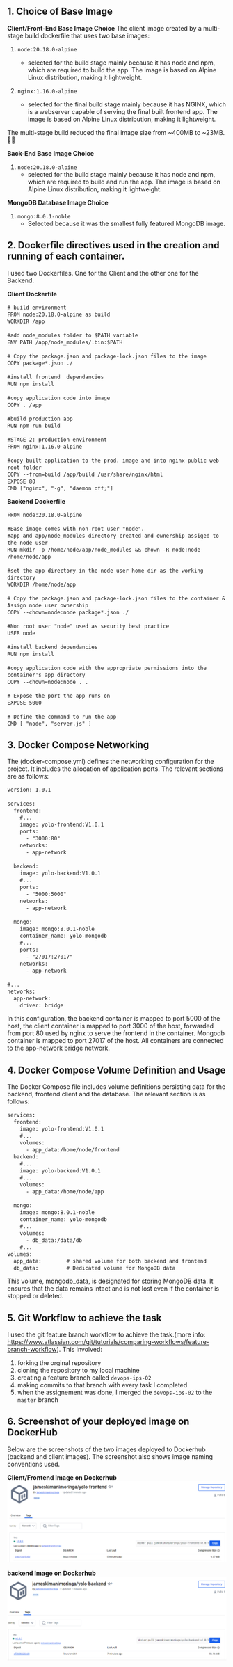## 1. Choice of Base Image
 **Client/Front-End Base Image Choice**
 The client image created by a multi-stage build dockerfile that uses two base images:
 1. `node:20.18.0-alpine` 
    - selected for the build stage mainly because it has node and npm, which are required to build the app. The image is based on Alpine Linux distribution, making it lightweight.

 2. `nginx:1.16.0-alpine` 
    - selected for the final build stage mainly because it has NGINX, which is a webserver capable of serving the final built frontend app. The image is based on Alpine Linux distribution, making it lightweight.

The multi-stage build reduced the final image size from ~400MB to ~23MB.🎉🎉

 **Back-End Base Image Choice**
 1. `node:20.18.0-alpine` 
    - selected for the build stage mainly because it has node and npm, which are required to build and run the app. The image is based on Alpine Linux distribution, making it lightweight.

 **MongoDB Database Image Choice**
 1. `mongo:8.0.1-noble` 
    - Selected because it was the smallest fully featured MongoDB image.
       

## 2. Dockerfile directives used in the creation and running of each container.
 I used two Dockerfiles. One for the Client and the other one for the Backend.

**Client Dockerfile**

```
# build environment
FROM node:20.18.0-alpine as build
WORKDIR /app

#add node_modules folder to $PATH variable
ENV PATH /app/node_modules/.bin:$PATH

# Copy the package.json and package-lock.json files to the image
COPY package*.json ./

#install frontend  dependancies
RUN npm install

#copy application code into image
COPY . /app

#build production app
RUN npm run build

#STAGE 2: production environment
FROM nginx:1.16.0-alpine

#copy built application to the prod. image and into nginx public web root folder
COPY --from=build /app/build /usr/share/nginx/html
EXPOSE 80
CMD ["nginx", "-g", "daemon off;"]

```
**Backend Dockerfile**

```
FROM node:20.18.0-alpine

#Base image comes with non-root user "node".
#app and app/node_modules directory created and ownership assiged to the node user
RUN mkdir -p /home/node/app/node_modules && chown -R node:node /home/node/app

#set the app directory in the node user home dir as the working directory
WORKDIR /home/node/app

# Copy the package.json and package-lock.json files to the container & Assign node user ownership
COPY --chown=node:node package*.json ./

#Non root user "node" used as security best practice
USER node

#install backend dependancies
RUN npm install

#copy application code with the appropriate permissions into the container's app directory
COPY --chown=node:node . .

# Expose the port the app runs on
EXPOSE 5000

# Define the command to run the app
CMD [ "node", "server.js" ]

```

## 3. Docker Compose Networking
The (docker-compose.yml) defines the networking configuration for the project. It includes the allocation of application ports. The relevant sections are as follows:


```
version: 1.0.1

services: 
  frontend:
    #...
    image: yolo-frontend:V1.0.1
    ports: 
      - "3000:80"
    networks: 
      - app-network

  backend:
    image: yolo-backend:V1.0.1 
    #...
    ports:
      - "5000:5000"
    networks:
      - app-network

  mongo:
    image: mongo:8.0.1-noble
    container_name: yolo-mongodb
    #...
    ports:
      - "27017:27017"
    networks:
      - app-network
  
#...
networks:
  app-network:
    driver: bridge
```
In this configuration, the backend container is mapped to port 5000 of the host, the client container is mapped to port 3000 of the host, forwarded from port 80 used by nginx to serve the frontend in the container. Mongodb container is mapped to port 27017 of the host. All containers are connected to the app-network bridge network.


## 4.  Docker Compose Volume Definition and Usage
The Docker Compose file includes volume definitions persisting data for the backend, frontend client and the database. The relevant section is as follows:

```
services: 
  frontend:
    image: yolo-frontend:V1.0.1
    #...
    volumes:
      - app_data:/home/node/frontend
  backend:
    #...
    image: yolo-backend:V1.0.1 
    #...
    volumes:
      - app_data:/home/node/app
     
  mongo:
    image: mongo:8.0.1-noble
    container_name: yolo-mongodb
    #...
    volumes:  
      - db_data:/data/db  
    #...
volumes:
  app_data:        # shared volume for both backend and frontend 
  db_data:         # Dedicated volume for MongoDB data

```
This volume, mongodb_data, is designated for storing MongoDB data. It ensures that the data remains intact and is not lost even if the container is stopped or deleted.

## 5. Git Workflow to achieve the task

I used the git feature branch workflow to achieve the task.(more info: https://www.atlassian.com/git/tutorials/comparing-workflows/feature-branch-workflow). This involved:

1. forking the orginal repository
2. cloning the repository to my local machine
3. creating a feature branch called ```devops-ips-02```
4. making commits to that branch with every task I completed
5. when the assignement was done, I merged the ```devops-ips-02``` to the ```master``` branch

## 6. Screenshot of your deployed image on DockerHub
Below are the screenshots of the two images deployed to Dockerhub (backend and client images). The screenshot also shows image naming conventions used.

**Client/Frontend Image on Dockerhub**
![frontend image on dockerhub](./yolo-frontend.png "Client/Front-End Image on DockerHub")


**backend Image on Dockerhub**
![backend image on dockerhub](./yolo-backend.png "Client/Front-End Image on DockerHub")